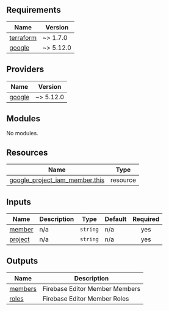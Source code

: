 <!-- BEGIN_TF_DOCS -->
## Requirements

| Name | Version |
|------|---------|
| <a name="requirement_terraform"></a> [terraform](#requirement\_terraform) | ~> 1.7.0 |
| <a name="requirement_google"></a> [google](#requirement\_google) | ~> 5.12.0 |

## Providers

| Name | Version |
|------|---------|
| <a name="provider_google"></a> [google](#provider\_google) | ~> 5.12.0 |

## Modules

No modules.

## Resources

| Name | Type |
|------|------|
| [google_project_iam_member.this](https://registry.terraform.io/providers/hashicorp/google/latest/docs/resources/project_iam_member) | resource |

## Inputs

| Name | Description | Type | Default | Required |
|------|-------------|------|---------|:--------:|
| <a name="input_member"></a> [member](#input\_member) | n/a | `string` | n/a | yes |
| <a name="input_project"></a> [project](#input\_project) | n/a | `string` | n/a | yes |

## Outputs

| Name | Description |
|------|-------------|
| <a name="output_members"></a> [members](#output\_members) | Firebase Editor Member Members |
| <a name="output_roles"></a> [roles](#output\_roles) | Firebase Editor Member Roles |
<!-- END_TF_DOCS -->